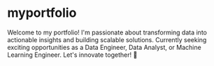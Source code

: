 # myportfolio
Welcome to my portfolio! I'm passionate about transforming data into actionable insights and building scalable solutions. Currently seeking exciting opportunities as a Data Engineer, Data Analyst, or Machine Learning Engineer. Let's innovate together! 🌟
